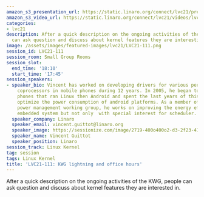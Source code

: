 ```yaml
---
amazon_s3_presentation_url: https://static.linaro.org/connect/lvc21/presentations/lvc21-111.pdf
amazon_s3_video_url: https://static.linaro.org/connect/lvc21/videos/lvc21-111.mp4
categories:
- lvc21
description: After a quick description on the ongoing activities of the KWG, people
  can ask question and discuss about kernel features they are interesting in.
image: /assets/images/featured-images/lvc21/LVC21-111.png
session_id: LVC21-111
session_room: Small Group Rooms
session_slot:
  end_time: '18:10'
  start_time: '17:45'
session_speakers:
- speaker_bio: Vincent has worked on developing drivers for various peripherals and
    coprocessors in mobile phones during 12 years. In 2005, he began to focus on mobile
    phones that ran Linux then Android and spent the last years of this period to
    optimize the power consumption of android platforms. As a member of the Linaro
    power management working group, he works on improving the energy efficiency of
    embedded system but not only  with special interest for scheduler.
  speaker_company: Linaro
  speaker_email: vincent.guittot@linaro.org
  speaker_image: https://sessionize.com/image/2719-400o400o2-d3-2f23-412f-a756-3dd2aa9eb865.4f1e9c26-834a-4238-b11f-9cf88f393c4b.jpg
  speaker_name: Vincent Guittot
  speaker_position: Linaro
session_track: Linux Kernel
tag: session
tags: Linux Kernel
title: 'LVC21-111: KWG lightning and office hours'
---
```


<p>After a quick description on the ongoing activities of the KWG, people can ask question and discuss about kernel features they are interested in.</p>